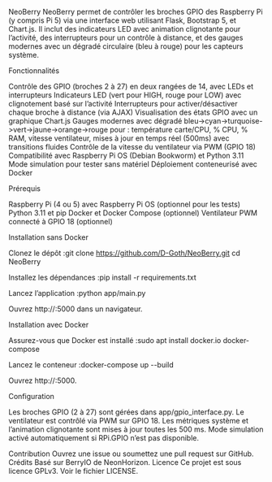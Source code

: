 NeoBerry
NeoBerry permet de contrôler les broches GPIO des Raspberry Pi (y compris Pi 5) via une interface web utilisant Flask, Bootstrap 5, et Chart.js. Il inclut des indicateurs LED avec animation clignotante pour l’activité, des interrupteurs pour un contrôle à distance, et des gauges modernes avec un dégradé circulaire (bleu à rouge) pour les capteurs système.

Fonctionnalités

Contrôle des GPIO (broches 2 à 27) en deux rangées de 14, avec LEDs et interrupteurs
Indicateurs LED (vert pour HIGH, rouge pour LOW) avec clignotement basé sur l’activité
Interrupteurs pour activer/désactiver chaque broche à distance (via AJAX)
Visualisation des états GPIO avec un graphique Chart.js
Gauges modernes avec dégradé bleu->cyan->turquoise->vert->jaune->orange->rouge pour : température carte/CPU, % CPU, % RAM, vitesse ventilateur, mises à jour en temps réel (500ms) avec transitions fluides
Contrôle de la vitesse du ventilateur via PWM (GPIO 18)
Compatibilité avec Raspberry Pi OS (Debian Bookworm) et Python 3.11
Mode simulation pour tester sans matériel
Déploiement conteneurisé avec Docker

Prérequis

Raspberry Pi (4 ou 5) avec Raspberry Pi OS (optionnel pour les tests)
Python 3.11 et pip
Docker et Docker Compose (optionnel)
Ventilateur PWM connecté à GPIO 18 (optionnel)

Installation sans Docker

Clonez le dépôt :git clone https://github.com/D-Goth/NeoBerry.git
cd NeoBerry


Installez les dépendances :pip install -r requirements.txt


Lancez l’application :python app/main.py


Ouvrez http://<IP>:5000 dans un navigateur.

Installation avec Docker

Assurez-vous que Docker est installé :sudo apt install docker.io docker-compose


Lancez le conteneur :docker-compose up --build


Ouvrez http://<IP>:5000.

Configuration

Les broches GPIO (2 à 27) sont gérées dans app/gpio_interface.py.
Le ventilateur est contrôlé via PWM sur GPIO 18.
Les métriques système et l’animation clignotante sont mises à jour toutes les 500 ms.
Mode simulation activé automatiquement si RPi.GPIO n’est pas disponible.

Contribution
Ouvrez une issue ou soumettez une pull request sur GitHub.
Crédits
Basé sur BerryIO de NeonHorizon.
Licence
Ce projet est sous licence GPLv3. Voir le fichier LICENSE.
